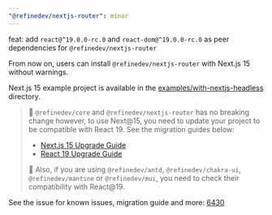 ```yaml
---
"@refinedev/nextjs-router": minor
---
```


feat: add `react@^19.0.0-rc.0` and `react-dom@^19.0.0-rc.0` as peer dependencies for `@refinedev/nextjs-router`

From now on, users can install `@refinedev/nextjs-router` with Next.js 15 without warnings.

Next.js 15 example project is available in the [examples/with-nextjs-headless](https://github.com/refinedev/refine/tree/master/examples/with-nextjs-headless) directory.

> 🚨 `@refinedev/core` and `@refinedev/nextjs-router` has no breaking change however, to use Next@15, you need to update your project to be compatible with React 19. See the migration guides below:
>
> - [Next.js 15 Upgrade Guide](https://nextjs.org/docs/app/building-your-application/upgrading/version-15)
> - [React 19 Upgrade Guide](https://react.dev/blog/2024/04/25/react-19-upgrade-guide)
>
> 🚨 Also, if you are using `@refinedev/antd`, `@refinedev/chakra-ui`, `@refinedev/mantine` or `@refinedev/mui`, you need to check their compatibility with React@19.

See the issue for known issues, migration guide and more: [6430](https://github.com/refinedev/refine/issues/6430)
